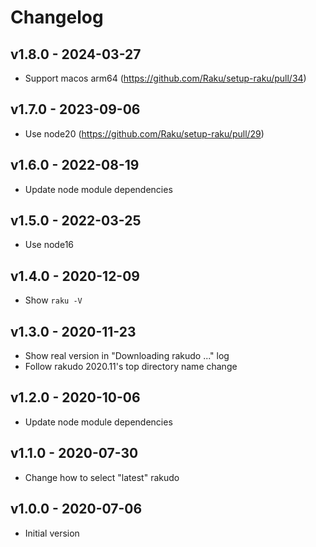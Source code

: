 # Changelog

## v1.8.0 - 2024-03-27

* Support macos arm64 (https://github.com/Raku/setup-raku/pull/34)

## v1.7.0 - 2023-09-06

* Use node20 (https://github.com/Raku/setup-raku/pull/29)

## v1.6.0 - 2022-08-19

* Update node module dependencies

## v1.5.0 - 2022-03-25

* Use node16

## v1.4.0 - 2020-12-09

* Show `raku -V`

## v1.3.0 - 2020-11-23

* Show real version in "Downloading rakudo ..." log
* Follow rakudo 2020.11's top directory name change

## v1.2.0 - 2020-10-06

* Update node module dependencies

## v1.1.0 - 2020-07-30

* Change how to select "latest" rakudo

## v1.0.0 - 2020-07-06

* Initial version
